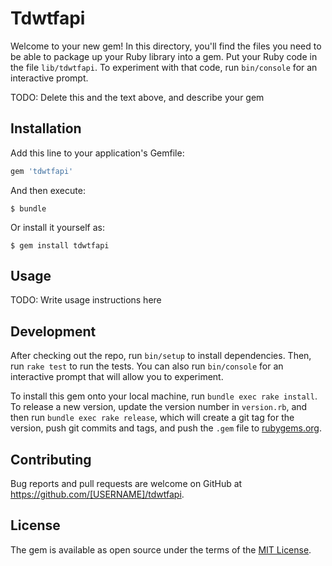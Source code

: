 # Tdwtfapi

Welcome to your new gem! In this directory, you'll find the files you need to be able to package up your Ruby library into a gem. Put your Ruby code in the file `lib/tdwtfapi`. To experiment with that code, run `bin/console` for an interactive prompt.

TODO: Delete this and the text above, and describe your gem

## Installation

Add this line to your application's Gemfile:

```ruby
gem 'tdwtfapi'
```

And then execute:

    $ bundle

Or install it yourself as:

    $ gem install tdwtfapi

## Usage

TODO: Write usage instructions here

## Development

After checking out the repo, run `bin/setup` to install dependencies. Then, run `rake test` to run the tests. You can also run `bin/console` for an interactive prompt that will allow you to experiment.

To install this gem onto your local machine, run `bundle exec rake install`. To release a new version, update the version number in `version.rb`, and then run `bundle exec rake release`, which will create a git tag for the version, push git commits and tags, and push the `.gem` file to [rubygems.org](https://rubygems.org).

## Contributing

Bug reports and pull requests are welcome on GitHub at https://github.com/[USERNAME]/tdwtfapi.


## License

The gem is available as open source under the terms of the [MIT License](http://opensource.org/licenses/MIT).

